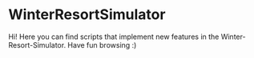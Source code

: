 # WinterResortSimulator
Hi! Here you can find scripts that implement new features in the Winter-Resort-Simulator. Have fun browsing :)
